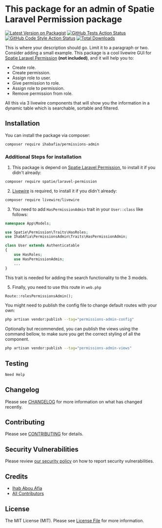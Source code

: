 # This package for an admin of Spatie Laravel Permission package

[![Latest Version on Packagist](https://img.shields.io/packagist/v/ihabafia/permissions-admin.svg?style=flat-square)](https://packagist.org/packages/ihabafia/permissions-admin)
[![GitHub Tests Action Status](https://img.shields.io/github/actions/workflow/status/ihabafia/permissions-admin/run-tests.yml?branch=main&label=tests&style=flat-square)](https://github.com/ihabafia/permissions-admin/actions?query=workflow%3Arun-tests+branch%3Amain)
[![GitHub Code Style Action Status](https://img.shields.io/github/actions/workflow/status/ihabafia/permissions-admin/fix-php-code-style-issues.yml?branch=main&label=code%20style&style=flat-square)](https://github.com/ihabafia/permissions-admin/actions?query=workflow%3A"Fix+PHP+code+style+issues"+branch%3Amain)
[![Total Downloads](https://img.shields.io/packagist/dt/ihabafia/permissions-admin.svg?style=flat-square)](https://packagist.org/packages/ihabafia/permissions-admin)

This is where your description should go. Limit it to a paragraph or two. Consider adding a small example.
This package is a cool livewire GUI for [Spatie Laravel Permission](https://github.com/spatie/laravel-permission) **(not included)**, and it will help you to:
- Create role.
- Create permission.
- Assign role to user.
- Give permission to role.
- Assign role to permission.
- Remove permission from role.

All this via 3 livewire components that will show you the information in a dynamic table which is searchable, sortable and filtered.

## Installation

You can install the package via composer:

```bash
composer require ihabafia/permissions-admin
```

### Additional Steps for installation
1. This package is depend on [Spatie Laravel Permission](https://github.com/spatie/laravel-permission), to install it if you didn't already:
```bash
composer require spatie/laravel-permission
```
2. [Livewire](https://github.com/livewire/livewire) is required, to install it if you didn't already:
```bash
composer require livewire/livewire 
```
3. You need to add ```HasPermissionAdmin``` trait in your ```User::class``` like follows:
```php
namespace App\Models;

use Spatie\Permission\Traits\HasRoles;
use IhabAfia\PermissionsAdmin\Traits\HasPermissionAdmin;

class User extends Authenticatable
{
    use HasRoles;
    use HasPermissionAdmin;
    ...
}
````
This trait is needed for adding the search functionality to the 3 models.

5. Finally, you need to use this route in ```web.php```
```php
Route::rolesPermissionsAdmin();
```

You might need to publish the config file to change default routes with your own:

```bash
php artisan vendor:publish --tag="permissions-admin-config"
```

Optionally but recommended, you can publish the views using the command bellow, to make sure you get the correct styling of all the component.

```bash
php artisan vendor:publish --tag="permissions-admin-views"
```

## Testing

```bash
Need Help
```

## Changelog

Please see [CHANGELOG](CHANGELOG.md) for more information on what has changed recently.

## Contributing

Please see [CONTRIBUTING](CONTRIBUTING.md) for details.

## Security Vulnerabilities

Please review [our security policy](../../security/policy) on how to report security vulnerabilities.

## Credits

- [Ihab Abou Afia](https://github.com/Ihabafia)
- [All Contributors](../../contributors)

## License

The MIT License (MIT). Please see [License File](LICENSE.md) for more information.
